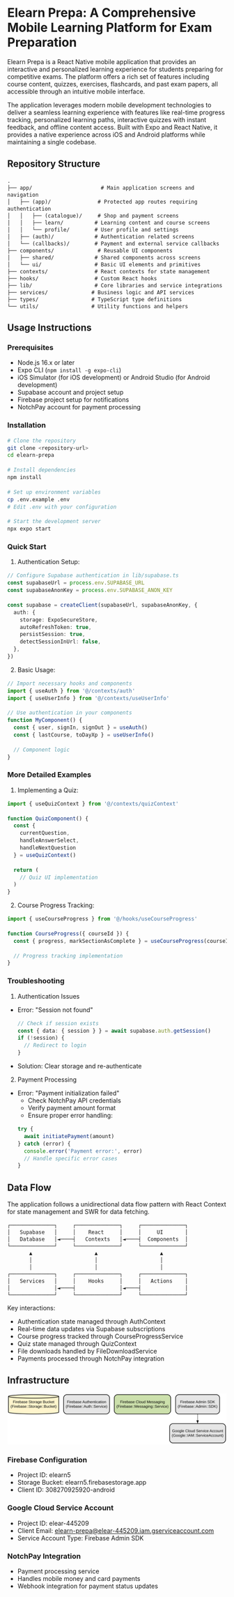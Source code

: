 # Elearn Prepa: A Comprehensive Mobile Learning Platform for Exam Preparation

Elearn Prepa is a React Native mobile application that provides an interactive and personalized learning experience for students preparing for competitive exams. The platform offers a rich set of features including course content, quizzes, exercises, flashcards, and past exam papers, all accessible through an intuitive mobile interface.

The application leverages modern mobile development technologies to deliver a seamless learning experience with features like real-time progress tracking, personalized learning paths, interactive quizzes with instant feedback, and offline content access. Built with Expo and React Native, it provides a native experience across iOS and Android platforms while maintaining a single codebase.

## Repository Structure
```
.
├── app/                      # Main application screens and navigation
│   ├── (app)/               # Protected app routes requiring authentication
│   │   ├── (catalogue)/     # Shop and payment screens
│   │   ├── learn/          # Learning content and course screens
│   │   └── profile/        # User profile and settings
│   ├── (auth)/             # Authentication related screens
│   └── (callbacks)/        # Payment and external service callbacks
├── components/              # Reusable UI components
│   ├── shared/             # Shared components across screens
│   └── ui/                 # Basic UI elements and primitives
├── contexts/               # React contexts for state management
├── hooks/                  # Custom React hooks
├── lib/                    # Core libraries and service integrations
├── services/              # Business logic and API services
├── types/                 # TypeScript type definitions
└── utils/                 # Utility functions and helpers
```

## Usage Instructions
### Prerequisites
- Node.js 16.x or later
- Expo CLI (`npm install -g expo-cli`)
- iOS Simulator (for iOS development) or Android Studio (for Android development)
- Supabase account and project setup
- Firebase project setup for notifications
- NotchPay account for payment processing

### Installation

```bash
# Clone the repository
git clone <repository-url>
cd elearn-prepa

# Install dependencies
npm install

# Set up environment variables
cp .env.example .env
# Edit .env with your configuration

# Start the development server
npx expo start
```

### Quick Start
1. Authentication Setup:
```typescript
// Configure Supabase authentication in lib/supabase.ts
const supabaseUrl = process.env.SUPABASE_URL
const supabaseAnonKey = process.env.SUPABASE_ANON_KEY

const supabase = createClient(supabaseUrl, supabaseAnonKey, {
  auth: {
    storage: ExpoSecureStore,
    autoRefreshToken: true,
    persistSession: true,
    detectSessionInUrl: false,
  },
})
```

2. Basic Usage:
```typescript
// Import necessary hooks and components
import { useAuth } from '@/contexts/auth'
import { useUserInfo } from '@/contexts/useUserInfo'

// Use authentication in your components
function MyComponent() {
  const { user, signIn, signOut } = useAuth()
  const { lastCourse, toDayXp } = useUserInfo()
  
  // Component logic
}
```

### More Detailed Examples
1. Implementing a Quiz:
```typescript
import { useQuizContext } from '@/contexts/quizContext'

function QuizComponent() {
  const { 
    currentQuestion, 
    handleAnswerSelect,
    handleNextQuestion 
  } = useQuizContext()
  
  return (
    // Quiz UI implementation
  )
}
```

2. Course Progress Tracking:
```typescript
import { useCourseProgress } from '@/hooks/useCourseProgress'

function CourseProgress({ courseId }) {
  const { progress, markSectionAsComplete } = useCourseProgress(courseId)
  
  // Progress tracking implementation
}
```

### Troubleshooting
1. Authentication Issues
- Error: "Session not found"
  ```typescript
  // Check if session exists
  const { data: { session } } = await supabase.auth.getSession()
  if (!session) {
    // Redirect to login
  }
  ```
- Solution: Clear storage and re-authenticate

2. Payment Processing
- Error: "Payment initialization failed"
  - Check NotchPay API credentials
  - Verify payment amount format
  - Ensure proper error handling:
  ```typescript
  try {
    await initiatePayment(amount)
  } catch (error) {
    console.error('Payment error:', error)
    // Handle specific error cases
  }
  ```

## Data Flow
The application follows a unidirectional data flow pattern with React Context for state management and SWR for data fetching.

```ascii
┌──────────────┐     ┌──────────────┐     ┌──────────────┐
│   Supabase   │     │    React     │     │     UI       │
│   Database   │◄────┤   Contexts   │◄────┤  Components  │
└──────────────┘     └──────────────┘     └──────────────┘
       ▲                    ▲                    ▲
       │                    │                    │
       │                    │                    │
┌──────────────┐     ┌──────────────┐     ┌──────────────┐
│   Services   │     │    Hooks     │     │   Actions    │
│              │◄────┤              │◄────┤              │
└──────────────┘     └──────────────┘     └──────────────┘
```

Key interactions:
- Authentication state managed through AuthContext
- Real-time data updates via Supabase subscriptions
- Course progress tracked through CourseProgressService
- Quiz state managed through QuizContext
- File downloads handled by FileDownloadService
- Payments processed through NotchPay integration

## Infrastructure

![Infrastructure diagram](./docs/infra.svg)
### Firebase Configuration
- Project ID: elearn5
- Storage Bucket: elearn5.firebasestorage.app
- Client ID: 308270925920-android

### Google Cloud Service Account
- Project ID: elear-445209
- Client Email: elearn-prepa@elear-445209.iam.gserviceaccount.com
- Service Account Type: Firebase Admin SDK

### NotchPay Integration
- Payment processing service
- Handles mobile money and card payments
- Webhook integration for payment status updates